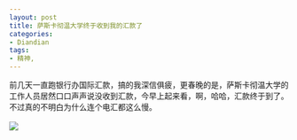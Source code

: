 ```yaml
---
layout: post
title: 萨斯卡彻温大学终于收到我的汇款了
categories:
- Diandian
tags:
- 精神, 
---
```

前几天一直跑银行办国际汇款，搞的我深信俱疲，更春晚的是，萨斯卡彻温大学的工作人员居然口口声声说没收到汇款，今早上起来看，啊，哈哈，汇款终于到了。不过真的不明白为什么连个电汇都这么慢。
<br />
<br />
<img src="http://m3.img.srcdd.com/farm5/d/2012/0627/10/9428D00DCAC18C96A8F5563CEED55687_B500_900_500_103.PNG" />